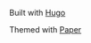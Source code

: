 Built with [Hugo](https://gohugo.io)

Themed with [Paper](https://themes.gohugo.io/themes/hugo-paper/)
